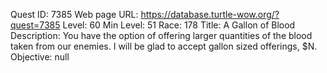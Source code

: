 Quest ID: 7385
Web page URL: https://database.turtle-wow.org/?quest=7385
Level: 60
Min Level: 51
Race: 178
Title: A Gallon of Blood
Description: You have the option of offering larger quantities of the blood taken from our enemies. I will be glad to accept gallon sized offerings, $N.
Objective: null

